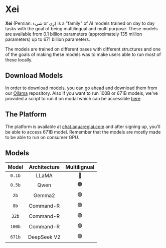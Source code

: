# Xei

__Xei__ (Persian: شیء or زِی) is a "family" of AI models trained on day to day tasks with the goal of being multilingual and multi purpose. These models are available from 0.1 billion parameters (approximately 135 million parameters) up to 671 billion parameters. 

The models are trained on different bases with different structures and one of the goals of making these models was to make users able to run most of these locally. 

## Download Models

In order to download models, you can go ahead and download them from our [Ollama](https://ollama.com/haghiri/xei) repository. Also if you want to run 100B or 671B models, we've provided a script to run it on modal which can be accessible [here](https://github.com/aqua-regia-ai/modal). 

## The Platform 

The platform is available at [chat.aquaregiai.com](https://chat.aquaregiai.com) and after signing up, you'll be able to access 671B model. Remember that the models are mostly made to be able to run on consumer GPU. 

## Models

| Model | Architecture | Multilignual |
| :----:| :------------:|:-----------:|
| `0.1b` | LLaMA         | 🔴          |
| `0.5b` | Qwen          | 🟠          |
| `2b`   | Gemma2        | 🟢          |
| `8b`   | Command-R     | 🟢          |
| `32b`  | Command-R     | 🟢          |
| `100b` | Command-R     | 🟢          |
| `671b` | DeepSeek V2   | 🟢          |